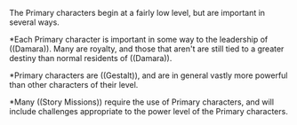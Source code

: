 The Primary characters begin at a fairly low level, but are important in several ways.

*Each Primary character is important in some way to the leadership of ((Damara)).  Many are royalty, and those that aren't are still tied to a greater destiny than normal residents of ((Damara)).

*Primary characters are ((Gestalt)), and are in general vastly more powerful than other characters of their level.

*Many ((Story Missions)) require the use of Primary characters, and will include challenges appropriate to the power level of the Primary characters.
